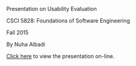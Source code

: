Presentation on Usability Evaluation

CSCI 5828: Foundations of Software Engineering

Fall 2015

By Nuha Albadi

[Click here](https://nuhaalbadi.github.io/Presentation4/) to view the presentation on-line.
